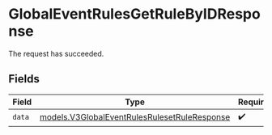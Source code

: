 # GlobalEventRulesGetRuleByIDResponse

The request has succeeded.


## Fields

| Field                                                                                              | Type                                                                                               | Required                                                                                           | Description                                                                                        |
| -------------------------------------------------------------------------------------------------- | -------------------------------------------------------------------------------------------------- | -------------------------------------------------------------------------------------------------- | -------------------------------------------------------------------------------------------------- |
| `data`                                                                                             | [models.V3GlobalEventRulesRulesetRuleResponse](../models/v3globaleventrulesrulesetruleresponse.md) | :heavy_check_mark:                                                                                 | N/A                                                                                                |